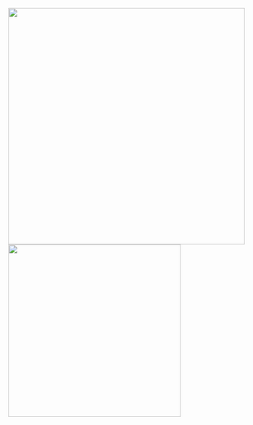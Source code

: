 
<img src = "https://github-readme-stats.vercel.app/api?username=Archfx&count_private=true&show_icons=true&theme=transparent&hide=contribs&hide_border=true&title_color=855AA&text_color=868585&icon_color=23B614" width ="480" /> <img src = "https://github-readme-stats.vercel.app/api/top-langs/?username=Archfx&layout=compact&theme=transparent&hide_border=true&count_private=true&langs_count=6&hide=tex&title_color=855AA&text_color=868585&icon_color=868585,html" width ="350" />
